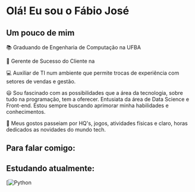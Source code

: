 # Olá! Eu sou o Fábio José 
## Um pouco de mim

📚 Graduando de Engenharia de Computação na UFBA

🚀 Gerente de Sucesso do Cliente na 

💻 Auxiliar de TI num ambiente que permite trocas de experiência com setores de vendas e gestão. 

😃 Sou fascinado com as possibilidades que a área da tecnologia, sobre tudo na programação, tem a oferecer. Entusiata da área de Data Science e Front-end.
Estou sempre buscando aprimorar minha habilidades e conhecimentos.

📴 Meus gostos passeiam por HQ's, jogos, atividades físicas e claro, horas dedicados as novidades do mundo tech. 

## Para falar comigo: 


## Estudando atualmente: 
[![Python](https://img.shields.io/badge/python-3670A0?style=for-the-badge&logo=python&logoColor=ffdd54)









